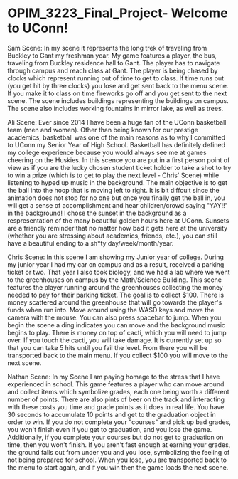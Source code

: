 # OPIM_3223_Final_Project- Welcome to UConn! 

Sam Scene:
In my scene it represents the long trek of traveling from Buckley to Gant my freshman year. My game features a player, the bus, traveling from Buckley residence hall to Gant. The player has to navigate through campus and reach class at Gant. The player is being chased by clocks which represent running out of time to get to class. If time runs out (you get hit by three clocks) you lose and get sent back to the menu scene. If you make it to class on time fireworks go off and you get sent to the next scene. The scene includes buildings representing the buildings on campus. The scene also includes working fountains in mirror lake, as well as trees. 

Ali Scene: 
Ever since 2014 I have been a huge fan of the UConn basketball team (men and women). Other than being known for our prestige academics, basketball was one of the main reasons as to why I committed to UConn my Senior Year of High School. Basketball has definitely defined my college experience because you would always see me at games cheering on the Huskies. In this scence you are put in a first person point of view as if you are the lucky chosen student ticket holder to take a shot to try to win a prize (which is to get to play the next level - Chris' Scene) while listening to hyped up music in the background. The main objective is to get the ball into the hoop that is moving left to right. It is bit diffcult since the animation does not stop for no one but once you finally get the ball in, you will get a sense of accomplishment and hear children/crowd saying "YAY!!" in the background! I chose the sunset in the background as a respresentation of the many beautiful golden hours here at UConn. Sunsets are a friendly reminder that no matter how bad it gets here at the university (whether you are stressing about academics, friends, etc.), you can still have a beautiful ending to a sh*ty day/week/month/year. 

Chris Scene:
In this scene I am showing my Junior year of college. During my junior year I had my car on campus and as a result, received a parking ticket or two. That year I also took biology, and we had a lab where we went to the greenhouses on campus by the Math/Science Building. This scene features the player running around the greenhouses collecting the money needed to pay for their parking ticket. The goal is to collect $100. There is money scattered around the greenhouse that will go towards the player's funds when run into. Move around using the WASD keys and move the camera with the mouse. You can also press spacebar to jump. When you begin the scene a ding indicates you can move and the background music begins to play. There is money on top of cacti, which you will need to jump over. If you touch the cacti, you will take damage. It is currently set up so that you can take 5 hits until you fail the level. From there you will be transported back to the main menu. If you collect $100 you will move to the next scene. 


Nathan Scene:
In my Scene I am paying homage to the stress that I have experienced in school. This game features a player who can move around and collect items which symbolize grades, each one being worth a different number of points. There are also pints of beer on the track and interacting with these costs you time and grade points as it does in real life. You have 30 seconds to accumulate 10 points and get to the graduation object in order to win. If you do not complete your "courses" and pick up bad grades, you won't finish even if you get to graduation, and you lose the game. Additionally, if you complete your courses but do not get to graduation on time, then you won't finish. If you aren't fast enough at earning your grades, the ground falls out from under you and you lose, symbolizing the feeling of not being prepared for school. When you lose, you are transported back to the menu to start again, and if you win then the game loads the next scene. 



